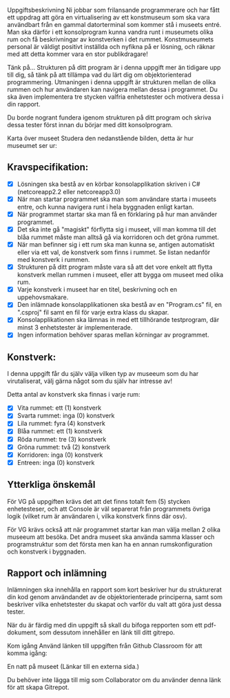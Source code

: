 Uppgiftsbeskrivning
Ni jobbar som frilansande programmerare och har fått ett uppdrag att göra en virtualisering av ett konstmuseum som ska vara användbart från en gammal datorterminal som kommer stå i museets entré. Man ska därför i ett konsolprogram kunna vandra runt i museumets olika rum och få beskrivningar av konstverken i det rummet. Konstmuseumets personal är väldigt positivt inställda och nyfikna på er lösning, och räknar med att detta kommer vara en stor publikdragare!

Tänk på...
Strukturen på ditt program är i denna uppgift mer än tidigare upp till dig, så tänk på att tillämpa vad du lärt dig om objektorienterad programmering. Utmaningen i denna uppgift är strukturen mellan de olika rummen och hur användaren kan navigera mellan dessa i programmet. Du ska även implementera tre stycken valfria enhetstester och motivera dessa i din rapport.

Du borde nogrant fundera igenom strukturen på ditt program och skriva dessa tester först innan du börjar med ditt konsolprogram.

Karta över museet
Studera den nedanstående bilden, detta är hur museumet ser ur:

## Kravspecifikation:

- [x] Lösningen ska bestå av en körbar konsolapplikation skriven i C# (netcoreapp2.2 eller netcoreapp3.0)
- [x] När man startar programmet ska man som användare starta i museets entre, och kunna navigera runt i hela byggnaden enligt kartan.
- [x] När programmet startar ska man få en förklaring på hur man använder programmet.
- [x] Det ska inte gå "magiskt" förflytta sig i museet, vill man komma till det blåa rummet måste man alltså gå via korridoren och det gröna rummet.
- [x] När man befinner sig i ett rum ska man kunna se, antigen automatiskt eller via ett val, de konstverk som finns i rummet. Se listan nedanför med konstverk i rummen.
- [x] Strukturen på ditt program måste vara så att det vore enkelt att flytta konstverk mellan rummen i museet, eller att bygga om museet med olika rum.
- [x] Varje konstverk i museet har en titel, beskrivning och en uppehovsmakare.
- [x] Den inlämnade konsolapplikationen ska bestå av en "Program.cs" fil, en ".csproj" fil samt en fil för varje extra klass du skapar.
- [x] Konsolapplikationen ska lämnas in med ett tillhörande testprogram, där minst 3 enhetstester är implementerade.
- [x] Ingen information behöver sparas mellan körningar av programmet.

## Konstverk:

I denna uppgift får du själv välja vilken typ av museeum som du har virutaliserat, välj gärna något som du själv har intresse av!

Detta antal av konstverk ska finnas i varje rum:

- [x] Vita rummet: ett (1) konstverk
- [x] Svarta rummet: inga (0) konstverk
- [x] Lila rummet: fyra (4) konstverk
- [x] Blåa rummet: ett (1) konstverk
- [x] Röda rummet: tre (3) konstverk
- [x] Gröna rummet: två (2) konstverk
- [x] Korridoren: inga (0) konstverk
- [x] Entreen: inga (0) konstverk

## Ytterkliga önskemål

För VG på uppgiften krävs det att det finns totalt fem (5) stycken enhetesteser, och att Console är väl separerat från programmets övriga logik (vilket rum är användaren i, vilka konstverk finns där osv).

För VG krävs också att när programmet startar kan man välja mellan 2 olika museeum att besöka. Det andra museet ska använda samma klasser och programstruktur som det första men kan ha en annan rumskonfiguration och konstverk i byggnaden.

## Rapport och inlämning

Inlämningen ska innehålla en rapport som kort beskriver hur du strukturerat din kod genom användandet av de objektorienterade principerna, samt som beskriver vilka enhetstester du skapat och varför du valt att göra just dessa tester.

När du är färdig med din uppgift så skall du bifoga repporten som ett pdf-dokument, som dessutom innehåller en länk till ditt gitrepo.

Kom igång
Använd länken till uppgiften från Github Classroom för att komma igång:

En natt på museet (Länkar till en externa sida.)

Du behöver inte lägga till mig som Collaborator om du använder denna länk för att skapa Gitrepot.
